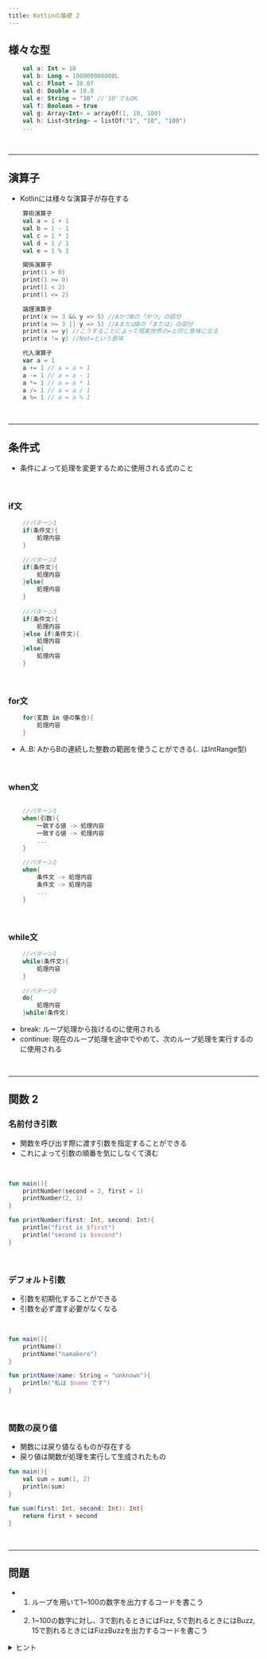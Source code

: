 ```yaml
---
title: Kotlinの基礎 2
---
```


## 様々な型

```kotlin
    val a: Int = 10
    val b: Long = 100000000000L
    val c: Float = 10.0f
    val d: Double = 10.0
    val e: String = "10" //'10'でもOK
    val f: Boolean = true
    val g: Array<Int> = arrayOf(1, 10, 100)
    val h: List<String> = listOf("1", "10", "100")
    ...
```

<br/>

---

## 演算子

- Kotlinには様々な演算子が存在する


```kotlin
    算術演算子
    val a = 1 + 1 
    val b = 1 - 1 
    val c = 1 * 1 
    val d = 1 / 1 
    val e = 1 % 1 

    関係演算子
    print(1 > 0)
    print(1 >= 0)
    print(1 < 2)
    print(1 <= 2)

    論理演算子
    print(x >= 3 && y => 5) //AかつBの「かつ」の部分
    print(x >= 3 || y => 5) //AまたはBの「または」の部分
    print(x == y) //こうすることによって現実世界の=と同じ意味になる
    print(x != y) //Not=という意味

    代入演算子
    var a = 1
    a += 1 // a = a + 1
    a -= 1 // a = a - 1
    a *= 1 // a = a * 1
    a /= 1 // a = a / 1
    a %= 1 // a = a % 1
```

<br/>

---

## 条件式

- 条件によって処理を変更するために使用される式のこと

<br/>

### if文

```kotlin
    //パターン1
    if(条件文){
        処理内容
    }

    //パターン2
    if(条件文){
        処理内容
    }else{
        処理内容
    }
    
    //パターン3
    if(条件文){
        処理内容
    }else if(条件文){
        処理内容
    }else{
        処理内容
    }
```

<br/>

### for文

```kotlin
    for(変数 in 値の集合){
        処理内容
    }
```

- A..B: AからBの連続した整数の範囲を使うことができる(.. はIntRange型)

<br/>

### when文

```kotlin

    //パターン1
    when(引数){
        一致する値 -> 処理内容
        一致する値 -> 処理内容
        ...
    }

    //パターン2
    when{
        条件文 -> 処理内容
        条件文 -> 処理内容
        ...
    }
```

<br/>

### while文

```kotlin
    //パターン1
    while(条件文){
        処理内容
    }

    //パターン2
    do{
        処理内容
    }while(条件文)
```

- break: ループ処理から抜けるのに使用される
- continue: 現在のループ処理を途中でやめて、次のループ処理を実行するのに使用される

<br/>

---

## 関数 2

### 名前付き引数

- 関数を呼び出す際に渡す引数を指定することができる
- これによって引数の順番を気にしなくて済む

<br/>

```kotlin
fun main(){
    printNumber(second = 2, first = 1)
    printNumber(2, 1)
}

fun printNumber(first: Int, second: Int){
    println("first is $first")
    println("second is $second")
}
```

<br/>

### デフォルト引数

- 引数を初期化することができる
- 引数を必ず渡す必要がなくなる

<br/>

```kotlin
fun main(){
    printName()
    printName("namakero")
}

fun printName(name: String = "unknown"){
    println("私は $name です")
}
```

<br/>

### 関数の戻り値

- 関数には戻り値なるものが存在する
- 戻り値は関数が処理を実行して生成されたもの

```kotlin
fun main(){
    val sum = sum(1, 2)
    println(sum)
}

fun sum(first: Int, second: Int): Int{
    return first + second
}
```

<br/>

---

## 問題

- 1. ループを用いて1~100の数字を出力するコードを書こう
- 2. 1~100の数字に対し、3で割れるときにはFizz, 5で割れるときにはBuzz, 15で割れるときにはFizzBuzzを出力するコードを書こう


<details>
<summary>ヒント</summary>
1. IntRange型を使用する<br/>
2. for文とif文orwhen文を使用する